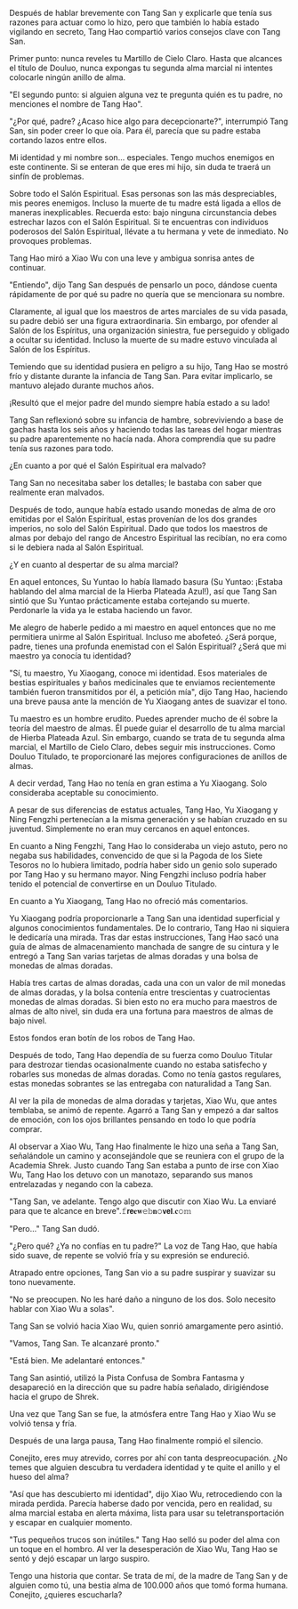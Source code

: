 
Después de hablar brevemente con Tang San y explicarle que tenía sus razones para actuar como lo hizo, pero que también lo había estado vigilando en secreto, Tang Hao compartió varios consejos clave con Tang San.

Primer punto: nunca reveles tu Martillo de Cielo Claro. Hasta que alcances el título de Douluo, nunca expongas tu segunda alma marcial ni intentes colocarle ningún anillo de alma.

"El segundo punto: si alguien alguna vez te pregunta quién es tu padre, no menciones el nombre de Tang Hao".

"¿Por qué, padre? ¿Acaso hice algo para decepcionarte?", interrumpió Tang San, sin poder creer lo que oía. Para él, parecía que su padre estaba cortando lazos entre ellos.

Mi identidad y mi nombre son... especiales. Tengo muchos enemigos en este continente. Si se enteran de que eres mi hijo, sin duda te traerá un sinfín de problemas.

Sobre todo el Salón Espiritual. Esas personas son las más despreciables, mis peores enemigos. Incluso la muerte de tu madre está ligada a ellos de maneras inexplicables. Recuerda esto: bajo ninguna circunstancia debes estrechar lazos con el Salón Espiritual. Si te encuentras con individuos poderosos del Salón Espiritual, llévate a tu hermana y vete de inmediato. No provoques problemas.

Tang Hao miró a Xiao Wu con una leve y ambigua sonrisa antes de continuar.

"Entiendo", dijo Tang San después de pensarlo un poco, dándose cuenta rápidamente de por qué su padre no quería que se mencionara su nombre.

Claramente, al igual que los maestros de artes marciales de su vida pasada, su padre debió ser una figura extraordinaria. Sin embargo, por ofender al Salón de los Espíritus, una organización siniestra, fue perseguido y obligado a ocultar su identidad. Incluso la muerte de su madre estuvo vinculada al Salón de los Espíritus.

Temiendo que su identidad pusiera en peligro a su hijo, Tang Hao se mostró frío y distante durante la infancia de Tang San. Para evitar implicarlo, se mantuvo alejado durante muchos años.

¡Resultó que el mejor padre del mundo siempre había estado a su lado!

Tang San reflexionó sobre su infancia de hambre, sobreviviendo a base de gachas hasta los seis años y haciendo todas las tareas del hogar mientras su padre aparentemente no hacía nada. Ahora comprendía que su padre tenía sus razones para todo.

¿En cuanto a por qué el Salón Espiritual era malvado?

Tang San no necesitaba saber los detalles; le bastaba con saber que realmente eran malvados.

Después de todo, aunque había estado usando monedas de alma de oro emitidas por el Salón Espiritual, estas provenían de los dos grandes imperios, no solo del Salón Espiritual. Dado que todos los maestros de almas por debajo del rango de Ancestro Espiritual las recibían, no era como si le debiera nada al Salón Espiritual.

¿Y en cuanto al despertar de su alma marcial?

En aquel entonces, Su Yuntao lo había llamado basura (Su Yuntao: ¡Estaba hablando del alma marcial de la Hierba Plateada Azul!), así que Tang San sintió que Su Yuntao prácticamente estaba cortejando su muerte. Perdonarle la vida ya le estaba haciendo un favor.

Me alegro de haberle pedido a mi maestro en aquel entonces que no me permitiera unirme al Salón Espiritual. Incluso me abofeteó. ¿Será porque, padre, tienes una profunda enemistad con el Salón Espiritual? ¿Será que mi maestro ya conocía tu identidad?

"Sí, tu maestro, Yu Xiaogang, conoce mi identidad. Esos materiales de bestias espirituales y baños medicinales que te enviamos recientemente también fueron transmitidos por él, a petición mía", dijo Tang Hao, haciendo una breve pausa ante la mención de Yu Xiaogang antes de suavizar el tono.

Tu maestro es un hombre erudito. Puedes aprender mucho de él sobre la teoría del maestro de almas. Él puede guiar el desarrollo de tu alma marcial de Hierba Plateada Azul. Sin embargo, cuando se trata de tu segunda alma marcial, el Martillo de Cielo Claro, debes seguir mis instrucciones. Como Douluo Titulado, te proporcionaré las mejores configuraciones de anillos de almas.

A decir verdad, Tang Hao no tenía en gran estima a Yu Xiaogang. Solo consideraba aceptable su conocimiento.

A pesar de sus diferencias de estatus actuales, Tang Hao, Yu Xiaogang y Ning Fengzhi pertenecían a la misma generación y se habían cruzado en su juventud. Simplemente no eran muy cercanos en aquel entonces.

En cuanto a Ning Fengzhi, Tang Hao lo consideraba un viejo astuto, pero no negaba sus habilidades, convencido de que si la Pagoda de los Siete Tesoros no lo hubiera limitado, podría haber sido un genio solo superado por Tang Hao y su hermano mayor. Ning Fengzhi incluso podría haber tenido el potencial de convertirse en un Douluo Titulado.

En cuanto a Yu Xiaogang, Tang Hao no ofreció más comentarios.

Yu Xiaogang podría proporcionarle a Tang San una identidad superficial y algunos conocimientos fundamentales. De lo contrario, Tang Hao ni siquiera le dedicaría una mirada. Tras dar estas instrucciones, Tang Hao sacó una guía de almas de almacenamiento manchada de sangre de su cintura y le entregó a Tang San varias tarjetas de almas doradas y una bolsa de monedas de almas doradas.

Había tres cartas de almas doradas, cada una con un valor de mil monedas de almas doradas, y la bolsa contenía entre trescientas y cuatrocientas monedas de almas doradas. Si bien esto no era mucho para maestros de almas de alto nivel, sin duda era una fortuna para maestros de almas de bajo nivel.

Estos fondos eran botín de los robos de Tang Hao.

Después de todo, Tang Hao dependía de su fuerza como Douluo Titular para destrozar tiendas ocasionalmente cuando no estaba satisfecho y robarles sus monedas de almas doradas. Como no tenía gastos regulares, estas monedas sobrantes se las entregaba con naturalidad a Tang San.

Al ver la pila de monedas de alma doradas y tarjetas, Xiao Wu, que antes temblaba, se animó de repente. Agarró a Tang San y empezó a dar saltos de emoción, con los ojos brillantes pensando en todo lo que podría comprar.

Al observar a Xiao Wu, Tang Hao finalmente le hizo una seña a Tang San, señalándole un camino y aconsejándole que se reuniera con el grupo de la Academia Shrek. Justo cuando Tang San estaba a punto de irse con Xiao Wu, Tang Hao los detuvo con un manotazo, separando sus manos entrelazadas y negando con la cabeza.

"Tang San, ve adelante. Tengo algo que discutir con Xiao Wu. La enviaré para que te alcance en breve".𝚏𝗿𝗲𝐞𝐰𝚎𝕓𝐧𝚘𝘃𝗲𝐥.𝐜𝚘𝕞

"Pero..." Tang San dudó.

"¿Pero qué? ¿Ya no confías en tu padre?" La voz de Tang Hao, que había sido suave, de repente se volvió fría y su expresión se endureció.

Atrapado entre opciones, Tang San vio a su padre suspirar y suavizar su tono nuevamente.

"No se preocupen. No les haré daño a ninguno de los dos. Solo necesito hablar con Xiao Wu a solas".

Tang San se volvió hacia Xiao Wu, quien sonrió amargamente pero asintió.

"Vamos, Tang San. Te alcanzaré pronto."

"Está bien. Me adelantaré entonces."

Tang San asintió, utilizó la Pista Confusa de Sombra Fantasma y desapareció en la dirección que su padre había señalado, dirigiéndose hacia el grupo de Shrek.

Una vez que Tang San se fue, la atmósfera entre Tang Hao y Xiao Wu se volvió tensa y fría.

Después de una larga pausa, Tang Hao finalmente rompió el silencio.

Conejito, eres muy atrevido, corres por ahí con tanta despreocupación. ¿No temes que alguien descubra tu verdadera identidad y te quite el anillo y el hueso del alma?

"Así que has descubierto mi identidad", dijo Xiao Wu, retrocediendo con la mirada perdida. Parecía haberse dado por vencida, pero en realidad, su alma marcial estaba en alerta máxima, lista para usar su teletransportación y escapar en cualquier momento.

"Tus pequeños trucos son inútiles." Tang Hao selló su poder del alma con un toque en el hombro. Al ver la desesperación de Xiao Wu, Tang Hao se sentó y dejó escapar un largo suspiro.

Tengo una historia que contar. Se trata de mí, de la madre de Tang San y de alguien como tú, una bestia alma de 100.000 años que tomó forma humana. Conejito, ¿quieres escucharla?